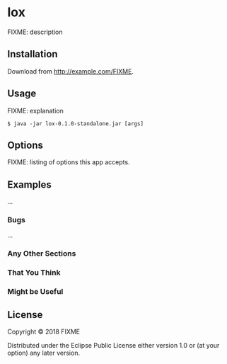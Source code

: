 # lox

FIXME: description

## Installation

Download from http://example.com/FIXME.

## Usage

FIXME: explanation

    $ java -jar lox-0.1.0-standalone.jar [args]

## Options

FIXME: listing of options this app accepts.

## Examples

...

### Bugs

...

### Any Other Sections
### That You Think
### Might be Useful

## License

Copyright © 2018 FIXME

Distributed under the Eclipse Public License either version 1.0 or (at
your option) any later version.
